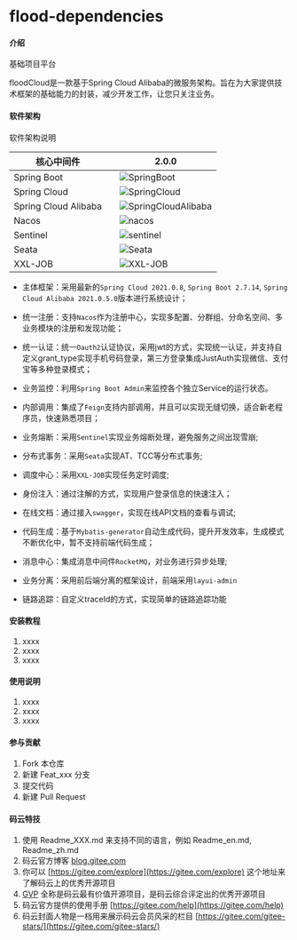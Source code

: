 # flood-dependencies

#### 介绍
基础项目平台

floodCloud是一款基于Spring Cloud Alibaba的微服务架构。旨在为大家提供技术框架的基础能力的封装，减少开发工作，让您只关注业务。

#### 软件架构
软件架构说明

核心中间件 |  | 2.0.0
---|---|---
Spring Boot |  | <img src="https://img.shields.io/badge/Spring%20Boot-2.7.2-blue" alt="SpringBoot"/>
Spring Cloud |  | <img src="https://img.shields.io/badge/Spring%20Cloud-2021.0.3-blue" alt="SpringCloud"/>
Spring Cloud Alibaba | | <img src="https://img.shields.io/badge/Spring%20Cloud%20Alibaba-2021.0.1.0-blue" alt="SpringCloudAlibaba"/>
Nacos |  | <img src="https://img.shields.io/badge/Nacos-2.1.0-blue" alt="nacos"/>
Sentinel |  | <img src="https://img.shields.io/badge/Sentinel-1.8.3-blue" alt="sentinel"/>
Seata |  | <img src="https://img.shields.io/badge/Seata-1.5.2-blue" alt="Seata"/>
XXL-JOB |  | <img src="https://img.shields.io/badge/XXL-JOB-2.3.0-blue" alt="XXL-JOB"/>

- 主体框架：采用最新的`Spring Cloud 2021.0.8`, `Spring Boot 2.7.14`, `Spring Cloud Alibaba 2021.0.5.0`版本进行系统设计；

- 统一注册：支持`Nacos`作为注册中心，实现多配置、分群组、分命名空间、多业务模块的注册和发现功能；

- 统一认证：统一`Oauth2`认证协议，采用jwt的方式，实现统一认证，并支持自定义grant_type实现手机号码登录，第三方登录集成JustAuth实现微信、支付宝等多种登录模式；

- 业务监控：利用`Spring Boot Admin`来监控各个独立Service的运行状态。

- 内部调用：集成了`Feign`支持内部调用，并且可以实现无缝切换，适合新老程序员，快速熟悉项目；

- 业务熔断：采用`Sentinel`实现业务熔断处理，避免服务之间出现雪崩;

- 分布式事务：采用`Seata`实现AT、TCC等分布式事务;

- 调度中心：采用`XXL-JOB`实现任务定时调度;

- 身份注入：通过注解的方式，实现用户登录信息的快速注入；

- 在线文档：通过接入`swagger`，实现在线API文档的查看与调试;

- 代码生成：基于`Mybatis-generator`自动生成代码，提升开发效率，生成模式不断优化中，暂不支持前端代码生成；

- 消息中心：集成消息中间件`RocketMQ`，对业务进行异步处理;

- 业务分离：采用前后端分离的框架设计，前端采用`layui-admin`
  
- 链路追踪：自定义traceId的方式，实现简单的链路追踪功能
#### 安装教程

1. xxxx
2. xxxx
3. xxxx

#### 使用说明

1. xxxx
2. xxxx
3. xxxx

#### 参与贡献

1. Fork 本仓库
2. 新建 Feat_xxx 分支
3. 提交代码
4. 新建 Pull Request


#### 码云特技

1. 使用 Readme\_XXX.md 来支持不同的语言，例如 Readme\_en.md, Readme\_zh.md
2. 码云官方博客 [blog.gitee.com](https://blog.gitee.com)
3. 你可以 [https://gitee.com/explore](https://gitee.com/explore) 这个地址来了解码云上的优秀开源项目
4. [GVP](https://gitee.com/gvp) 全称是码云最有价值开源项目，是码云综合评定出的优秀开源项目
5. 码云官方提供的使用手册 [https://gitee.com/help](https://gitee.com/help)
6. 码云封面人物是一档用来展示码云会员风采的栏目 [https://gitee.com/gitee-stars/](https://gitee.com/gitee-stars/)